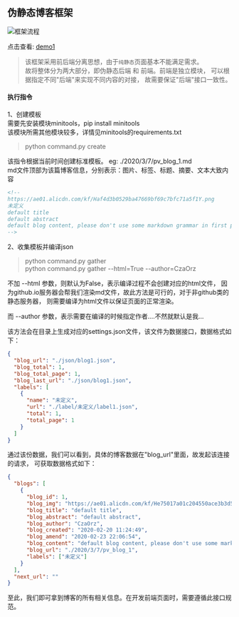 ## 伪静态博客框架

![框架流程](https://ae01.alicdn.com/kf/H485cf804ba92481ba9456e9fc454563aZ.png)

点击查看: [demo1](https://czaorz.github.io/ioco/blog/blogV1.html)

> 该框架采用前后端分离思想，由于`纯静态`页面基本不能满足需求。  
> 故将整体分为两大部分，即伪静态后端 和 前端。前端是独立模块，
> 可以根据指定不同"后端"来实现不同内容的对接，
> 故需要保证"后端"接口一致性。

#### 执行指令
1、创建模板  
需要先安装模块minitools，pip install minitools  
该模块所需其他模块较多，详情见minitools的requirements.txt
> python command.py create

该指令根据当前时间创建标准模板。 eg: ./2020/3/7/pv_blog_1.md  
md文件顶部为该篇博客信息，分别表示：图片、标签、标题、摘要、文本大致内容  
```html
<!--
https://ae01.alicdn.com/kf/Haf4d3b0529ba47669bf69c7bfc71a5f1Y.png
未定义
default title
default abstract
default blog content, please don't use some markdown grammar in first paragraph.
-->
```

2、收集模板并编译json  
> python command.py gather  
> python command.py gather --html=True --author=CzaOrz

不加 --html 参数，则默认为False，表示编译过程不会创建对应的html文件，
因为github.io服务器会帮我们渲染md文件，故此方法是可行的，对于非github类的静态服务器，
则需要编译为html文件以保证页面的正常渲染。

而 --author 参数，表示需要在编译的时候指定作者....不然就默认是我...

该方法会在目录上生成对应的settings.json文件，该文件为数据接口，数据格式如下：
```json
{
  "blog_url": "./json/blog1.json",
  "blog_total": 1,
  "blog_total_page": 1,
  "blog_last_url": "./json/blog1.json",
  "labels": [
    {
      "name": "未定义", 
      "url": "./label/未定义/label1.json", 
      "total": 1, 
      "total_page": 1
    }
  ]
}
```

通过该份数据，我们可以看到，具体的博客数据在"blog_url"里面，故发起该连接的请求，
可获取数据格式如下：
```json
{
  "blogs": [
    {
      "blog_id": 1, 
      "blog_img": "https://ae01.alicdn.com/kf/He75017a01c204550ace3b3d5293d4075y.png", 
      "blog_title": "default title", 
      "blog_abstract": "default abstract", 
      "blog_author": "CzaOrz", 
      "blog_created": "2020-02-20 11:24:49", 
      "blog_amend": "2020-02-23 22:06:54", 
      "blog_content": "default blog content, please don't use some markdown grammar in first paragraph.", 
      "blog_url": "./2020/3/7/pv_blog_1", 
      "labels": ["未定义"]
    }
  ],
  "next_url": ""
}
```
至此，我们即可拿到博客的所有相关信息。在开发前端页面时，需要遵循此接口规范。

